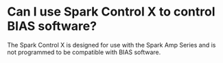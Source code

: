 # Can I use Spark Control X to control BIAS software?

The Spark Control X is designed for use with the Spark Amp Series and is not programmed to be compatible with BIAS software.